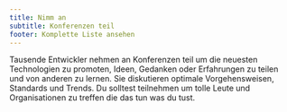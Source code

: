 ```yaml
---
title: Nimm an
subtitle: Konferenzen teil
footer: Komplette Liste ansehen
---
```


Tausende Entwickler nehmen an Konferenzen teil um die neuesten Technologien zu promoten, Ideen, Gedanken oder Erfahrungen zu teilen und von anderen zu lernen. Sie diskutieren optimale Vorgehensweisen, Standards und Trends.
Du solltest teilnehmen um tolle Leute und Organisationen zu treffen die das tun was du tust.